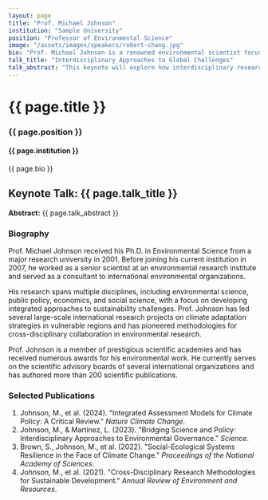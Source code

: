 ```yaml
---
layout: page
title: "Prof. Michael Johnson"
institution: "Sample University"
position: "Professor of Environmental Science"
image: "/assets/images/speakers/robert-chang.jpg"
bio: "Prof. Michael Johnson is a renowned environmental scientist focusing on interdisciplinary approaches to climate change mitigation and adaptation. He leads the Global Sustainability Research Center at his university and has advised numerous international organizations on environmental policy."
talk_title: "Interdisciplinary Approaches to Global Challenges"
talk_abstract: "This keynote will explore how interdisciplinary research collaborations are essential for addressing complex global challenges such as climate change, food security, and public health. The talk will highlight successful case studies and propose frameworks for effective cross-disciplinary scientific work."
---
```


# {{ page.title }}

<div class="speaker-details">
  <div class="speaker-bio">
    <h3>{{ page.position }}</h3>
    <h4>{{ page.institution }}</h4>
    <p>{{ page.bio }}</p>
  </div>
</div>

## Keynote Talk: {{ page.talk_title }}

**Abstract:** {{ page.talk_abstract }}

### Biography

Prof. Michael Johnson received his Ph.D. in Environmental Science from a major research university in 2001. Before joining his current institution in 2007, he worked as a senior scientist at an environmental research institute and served as a consultant to international environmental organizations.

His research spans multiple disciplines, including environmental science, public policy, economics, and social science, with a focus on developing integrated approaches to sustainability challenges. Prof. Johnson has led several large-scale international research projects on climate adaptation strategies in vulnerable regions and has pioneered methodologies for cross-disciplinary collaboration in environmental research.

Prof. Johnson is a member of prestigious scientific academies and has received numerous awards for his environmental work. He currently serves on the scientific advisory boards of several international organizations and has authored more than 200 scientific publications.

### Selected Publications

1. Johnson, M., et al. (2024). "Integrated Assessment Models for Climate Policy: A Critical Review." *Nature Climate Change*.
2. Johnson, M., & Martinez, L. (2023). "Bridging Science and Policy: Interdisciplinary Approaches to Environmental Governance." *Science*.
3. Brown, S., Johnson, M., et al. (2022). "Social-Ecological Systems Resilience in the Face of Climate Change." *Proceedings of the National Academy of Sciences*.
4. Johnson, M., et al. (2021). "Cross-Disciplinary Research Methodologies for Sustainable Development." *Annual Review of Environment and Resources*.